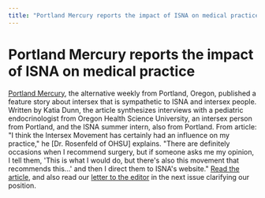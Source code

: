 ```yaml
---
title: "Portland Mercury reports the impact of ISNA on medical practice"
---
```


# Portland Mercury reports the impact of ISNA on medical practice

  
[Portland Mercury][1], the alternative weekly from Portland, Oregon, published a feature story about intersex that is sympathetic to ISNA and intersex people. Written by Katia Dunn, the article synthesizes interviews with a pediatric endocrinologist from Oregon Health Science University, an intersex person from Portland, and the ISNA summer intern, also from Portland. From article: "I think the Intersex Movement has certainly had an influence on my practice," he [Dr. Rosenfeld of OHSU] explains. "There are definitely occasions when I recommend surgery, but if someone asks me my opinion, I tell them, 'This is what I would do, but there's also this movement that recommends this...' and then I direct them to ISNA's website." [Read the article][2], and also read our [letter to the editor][3] in the next issue clarifying our position.

 [1]: http://www.portlandmercury.com/
 [2]: http://www.portlandmercury.com/2001-08-23/feature.html
 [3]: http://www.portlandmercury.com/2001-08-30/letters.html